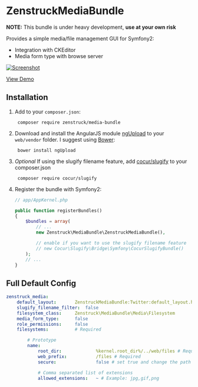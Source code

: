 # ZenstruckMediaBundle

**NOTE:** This bundle is under heavy development, **use at your own risk**

Provides a simple media/file management GUI for Symfony2:

* Integration with CKEditor
* Media form type with browse server

[![Screenshot][1]][2]

[View Demo][2]

## Installation

1. Add to your `composer.json`:

        composer require zenstruck/media-bundle

2. Download and install the AngularJS module [ngUpload][3] to your `web/vendor` folder. I suggest using
   [Bower][4]:

        bower install ngUpload

3. *Optional*  If using the slugify filename feature, add [cocur/slugify][5] to your composer.json

        composer require cocur/slugify

4. Register the bundle with Symfony2:

    ```php
    // app/AppKernel.php

    public function registerBundles()
    {
        $bundles = array(
            // ...
            new Zenstruck\MediaBundle\ZenstruckMediaBundle(),

            // enable if you want to use the slugify filename feature
            // new Cocur\Slugify\Bridge\Symfony\CocurSlugifyBundle()
        );
        // ...
    }
    ```

## Full Default Config

```yaml
zenstruck_media:
    default_layout:       ZenstruckMediaBundle:Twitter:default_layout.html.twig
    slugify_filename_filter:  false
    filesystem_class:     Zenstruck\MediaBundle\Media\Filesystem
    media_form_type:      false
    role_permissions:     false
    filesystems:          # Required

        # Prototype
        name:
            root_dir:             %kernel.root_dir%/../web/files # Required
            web_prefix:           /files # Required
            secure:               false # set true and change the path to a non public path for secure file downloads

            # Comma separated list of extensions
            allowed_extensions:   ~ # Example: jpg,gif,png
```

[1]: https://lh5.googleusercontent.com/-c7FHKPXsrvg/UYuZtMA3pKI/AAAAAAAAKGA/82ZdM0Tpr4Y/w963-h438-no/zenstruck-media.png
[2]: http://sandbox.zenstruck.com/
[3]: http://twilson63.github.io/ngUpload/
[4]: http://bower.io/
[5]: https://github.com/cocur/slugify#symfony2
